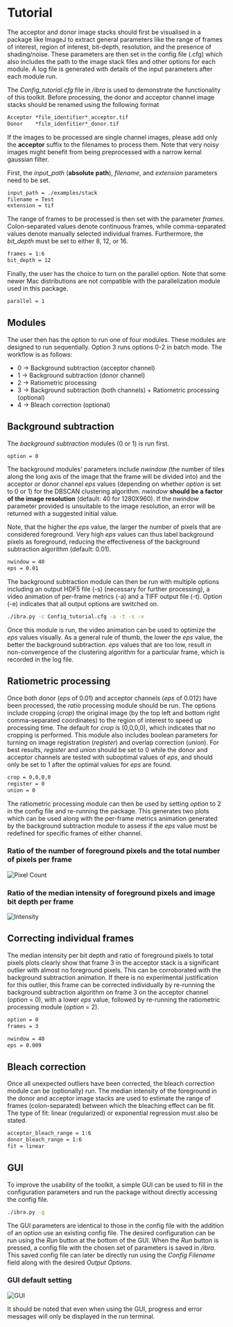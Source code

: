 # Tutorial
The acceptor and donor image stacks should first be visualised in a package like ImageJ to extract general parameters like the range of frames of interest, region of interest, bit-depth, resolution, and the presence of shading/noise. These parameters are then set in the config file (.cfg) which also includes the path to the image stack files and other options for each module. A log file is generated with details of the input parameters after each module run.

The *Config_tutorial.cfg* file in */ibra* is used to demonstrate the functionality of this toolkit. Before processing, the donor and acceptor channel image stacks should be renamed using the following format
```txt
Acceptor *file_identifier*_acceptor.tif
Donor    *file_idenfitier*_donor.tif
```
If the images to be processed are single channel images, please add only the **acceptor** suffix to the filenames to process them. Note that very noisy images might benefit from being preprocessed with a narrow kernal gaussian filter.

First, the *input_path* (**absolute path**), *filename*, and *extension* parameters need to be set.
```txt
input_path = ./examples/stack 
filename = Test
extension = tif
```

The range of frames to be processed is then set with the parameter *frames*. Colon-separated values denote continuous frames, while comma-separated values denote manually selected individual frames. Furthermore, the *bit_depth* must be set to either 8, 12, or 16.
```txt
frames = 1:6
bit_depth = 12
```

Finally, the user has the choice to turn on the parallel option. Note that some newer Mac distributions are not compatible with the parallelization module used in this package.
```txt
parallel = 1
```

## Modules
The user then has the option to run one of four modules. These modules are designed to run sequentially. Option 3 runs options 0-2 in batch mode. The workflow is as follows:
* 0 -> Background subtraction (acceptor channel)
* 1 -> Background subtraction (donor channel)
* 2 -> Ratiometric processing
* 3 -> Background subtraction (both channels) + Ratiometric processing (optional)
* 4 -> Bleach correction (optional)

## Background subtraction
The *background subtraction* modules (0 or 1) is run first.
```txt
option = 0
```

The background modules' parameters include *nwindow* (the number of tiles along the long axis of the image that the frame will be divided into) and the acceptor or donor channel *eps* values (depending on whether *option* is set to 0 or 1) for the DBSCAN clustering algorithm. *nwindow* **should be a factor of the image resolution** (default: 40 for 1280X960). If the *nwindow* parameter provided is unsuitable to the image resolution, an error will be returned with a suggested initial value.

Note, that the higher the *eps* value, the larger the number of pixels that are considered foreground. Very high *eps* values can thus label background pixels as foreground, reducing the effectiveness of the background subtraction algorithm (default: 0.01). 
```txt
nwindow = 40
eps = 0.01
```

The background subtraction module can then be run with multiple options including an output HDF5 file (-s) (necessary for further processing), a video animation of per-frame metrics (-a) and a TIFF output file (-t). Option (-e) indicates that all output options are switched on.
```bash
./ibra.py -c Config_tutorial.cfg -a -t -s -v
```
Once this module is run, the video animation can be used to optimize the *eps* values visually. As a general rule of thumb, the lower the *eps* value, the better the background subtraction. *eps* values that are too low, result in non-convergence of the clustering algorithm for a particular frame, which is recorded in the log file. 

## Ratiometric processing
Once both donor (*eps* of 0.01) and acceptor channels (*eps* of 0.012) have been processed, the *ratio* processing module should be run. The options include cropping (*crop*) the original image (by the top left and bottom right comma-separated coordinates) to the region of interest to speed up processing time. The default for *crop* is (0,0,0,0), which indicates that no cropping is performed. This module also includes boolean parameters for turning on image registration (*register*) and overlap correction (*union*). For best results, *register* and *union* should be set to 0 while the donor and acceptor channels are tested with suboptimal values of *eps*, and should only be set to 1 after the optimal values for *eps* are found.
```txt
crop = 0,0,0,0
register = 0
union = 0
```

The ratiometric processing module can then be used by setting *option* to 2 in the config file and re-running the package. This generates two plots which can be used along with the per-frame metrics animation generated by the background subtraction module to assess if the *eps* value must be redefined for specific frames of either channel.

### Ratio of the number of foreground pixels and the total number of pixels per frame
![Pixel Count](images/Test_pixelcount.png)

### Ratio of the median intensity of foreground pixels and image bit depth per frame
![Intensity](images/Test_intensity_nonbleach.png)

## Correcting individual frames
The median intensity per bit depth and ratio of foreground pixels to total pixels plots clearly show that frame 3 in the acceptor stack is a significant outlier with almost no foreground pixels. This can be corroborated with the background subtraction animation. If there is no experimental justification for this outlier, this frame can be corrected individually by re-running the background subtraction algorithm on frame 3 on the acceptor channel (*option* = 0), with a lower *eps* value, followed by re-running the ratiometric processing module (*option* = 2).
```txt
option = 0
frames = 3

nwindow = 40
eps = 0.009
```

## Bleach correction
Once all unexpected outliers have been corrected, the bleach correction module can be (optionally) run. The median intensity of the foreground in the donor and acceptor image stacks are used to estimate the range of frames (colon-separated) between which the bleaching effect can be fit. The type of fit: linear (regularized) or exponential regression must also be stated.
```txt
acceptor_bleach_range = 1:6
donor_bleach_range = 1:6
fit = linear
```

## GUI
To improve the usability of the toolkit, a simple GUI can be used to fill in the configuration parameters and run the package without directly accessing the config file.
```bash
./ibra.py -g
```
The GUI parameters are identical to those in the config file with the addition of an option use an existing config file. The desired configuration can be run using the *Run* button at the bottom of the GUI. When the *Run* button is pressed, a config file with the chosen set of parameters is saved in */ibra*. This saved config file can later be directly run using the *Config Filename* field along with the desired *Output Options*.

### GUI default setting
![GUI](images/GUI_example.png)

It should be noted that even when using the GUI, progress and error messages will only be displayed in the run terminal.
